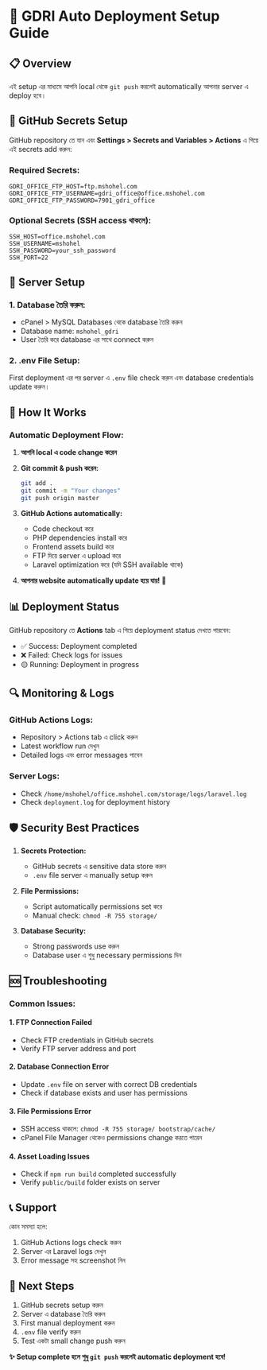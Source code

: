 # 🚀 GDRI Auto Deployment Setup Guide

## 📋 Overview
এই setup এর মাধ্যমে আপনি local থেকে `git push` করলেই automatically আপনার server এ deploy হবে।

## 🔧 GitHub Secrets Setup

GitHub repository তে যান এবং **Settings > Secrets and Variables > Actions** এ গিয়ে এই secrets add করুন:

### Required Secrets:

```
GDRI_OFFICE_FTP_HOST=ftp.mshohel.com
GDRI_OFFICE_FTP_USERNAME=gdri_office@office.mshohel.com  
GDRI_OFFICE_FTP_PASSWORD=7901_gdri_office
```

### Optional Secrets (SSH access থাকলে):

```
SSH_HOST=office.mshohel.com
SSH_USERNAME=mshohel
SSH_PASSWORD=your_ssh_password
SSH_PORT=22
```

## 📁 Server Setup

### 1. Database তৈরি করুন:
- cPanel > MySQL Databases থেকে database তৈরি করুন
- Database name: `mshohel_gdri`
- User তৈরি করে database এর সাথে connect করুন

### 2. .env File Setup:
First deployment এর পর server এ `.env` file check করুন এবং database credentials update করুন।

## 🚀 How It Works

### Automatic Deployment Flow:

1. **আপনি local এ code change করেন**
2. **Git commit & push করেন:**
   ```bash
   git add .
   git commit -m "Your changes"
   git push origin master
   ```

3. **GitHub Actions automatically:**
   - Code checkout করে
   - PHP dependencies install করে
   - Frontend assets build করে
   - FTP দিয়ে server এ upload করে
   - Laravel optimization করে (যদি SSH available থাকে)

4. **আপনার website automatically update হয়ে যায়! 🎉**

## 📊 Deployment Status

GitHub repository তে **Actions** tab এ গিয়ে deployment status দেখতে পারবেন:
- ✅ Success: Deployment completed
- ❌ Failed: Check logs for issues
- 🟡 Running: Deployment in progress

## 🔍 Monitoring & Logs

### GitHub Actions Logs:
- Repository > Actions tab এ click করুন
- Latest workflow run দেখুন
- Detailed logs এবং error messages পাবেন

### Server Logs:
- Check `/home/mshohel/office.mshohel.com/storage/logs/laravel.log`
- Check `deployment.log` for deployment history

## 🛡️ Security Best Practices

1. **Secrets Protection:**
   - GitHub secrets এ sensitive data store করুন
   - `.env` file server এ manually setup করুন

2. **File Permissions:**
   - Script automatically permissions set করে
   - Manual check: `chmod -R 755 storage/`

3. **Database Security:**
   - Strong passwords use করুন
   - Database user এ শুধু necessary permissions দিন

## 🆘 Troubleshooting

### Common Issues:

#### 1. FTP Connection Failed
- Check FTP credentials in GitHub secrets
- Verify FTP server address and port

#### 2. Database Connection Error
- Update `.env` file on server with correct DB credentials
- Check if database exists and user has permissions

#### 3. File Permissions Error
- SSH access থাকলে: `chmod -R 755 storage/ bootstrap/cache/`
- cPanel File Manager থেকেও permissions change করতে পারেন

#### 4. Asset Loading Issues
- Check if `npm run build` completed successfully
- Verify `public/build` folder exists on server

## 📞 Support

কোন সমস্যা হলে:
1. GitHub Actions logs check করুন
2. Server এর Laravel logs দেখুন
3. Error message সহ screenshot নিন

## 🎯 Next Steps

1. GitHub secrets setup করুন
2. Server এ database তৈরি করুন  
3. First manual deployment করুন
4. `.env` file verify করুন
5. Test একটা small change push করুন

**✨ Setup complete হলে শুধু `git push` করলেই automatic deployment হবে!**
